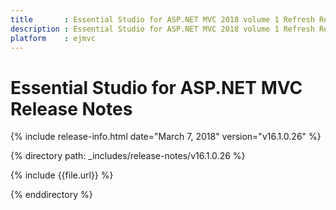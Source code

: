 ```yaml
---
title       : Essential Studio for ASP.NET MVC 2018 volume 1 Refresh Release Notes
description : Essential Studio for ASP.NET MVC 2018 volume 1 Refresh Release Notes
platform    : ejmvc
---
```


# Essential Studio for ASP.NET MVC Release Notes

{% include release-info.html date="March 7, 2018" version="v16.1.0.26" %} 

{% directory path: _includes/release-notes/v16.1.0.26 %}

{% include {{file.url}} %}

{% enddirectory %}
